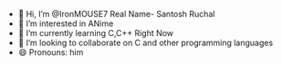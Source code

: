 - 👋 Hi, I’m @IronMOUSE7 Real Name- Santosh Ruchal
- 👀 I’m interested in ANime
- 🌱 I’m currently learning C,C++ Right Now
- 💞️ I’m looking to collaborate on C and other programming languages
- 😄 Pronouns: him


<!---
IronMOUSE7/IronMOUSE7 is a ✨ special ✨ repository because its `README.md` (this file) appears on your GitHub profile.
You can click the Preview link to take a look at your changes.
--->
